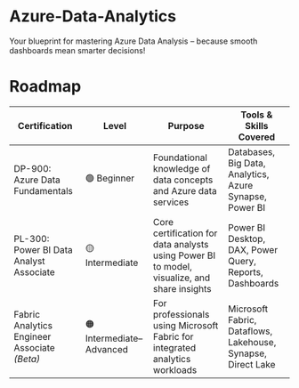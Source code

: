 # Azure-Data-Analytics
Your blueprint for mastering Azure Data Analysis – because smooth dashboards mean smarter decisions!

# Roadmap
| Certification                                | Level              | Purpose                                                                 | Tools & Skills Covered                                         |
|---------------------------------------------|--------------------|-------------------------------------------------------------------------|----------------------------------------------------------------|
| DP-900: Azure Data Fundamentals              | 🟢 Beginner         | Foundational knowledge of data concepts and Azure data services         | Databases, Big Data, Analytics, Azure Synapse, Power BI        |
| PL-300: Power BI Data Analyst Associate      | 🟡 Intermediate     | Core certification for data analysts using Power BI to model, visualize, and share insights | Power BI Desktop, DAX, Power Query, Reports, Dashboards        |
| Fabric Analytics Engineer Associate *(Beta)* | 🟠 Intermediate–Advanced | For professionals using Microsoft Fabric for integrated analytics workloads | Microsoft Fabric, Dataflows, Lakehouse, Synapse, Direct Lake   |
